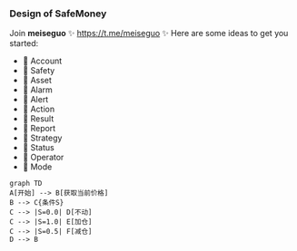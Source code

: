 ### Design of SafeMoney

Join **meiseguo** ✨ https://t.me/meiseguo ✨
Here are some ideas to get you started:

- 🌱 Account
- 🌱 Safety
- 🌱 Asset
- 🌱 Alarm
- 🌱 Alert
- 🌱 Action
- 🌱 Result
- 🌱 Report
- 🌱 Strategy
- 🌱 Status
- 🌱 Operator
- 🌱 Mode

```mermaid
graph TD
A[开始] --> B[获取当前价格]
B --> C{条件S}
C --> |S=0.0| D[不动]
C --> |S=1.0| E[加仓]
C --> |S=0.5| F[减仓]
D --> B
```
